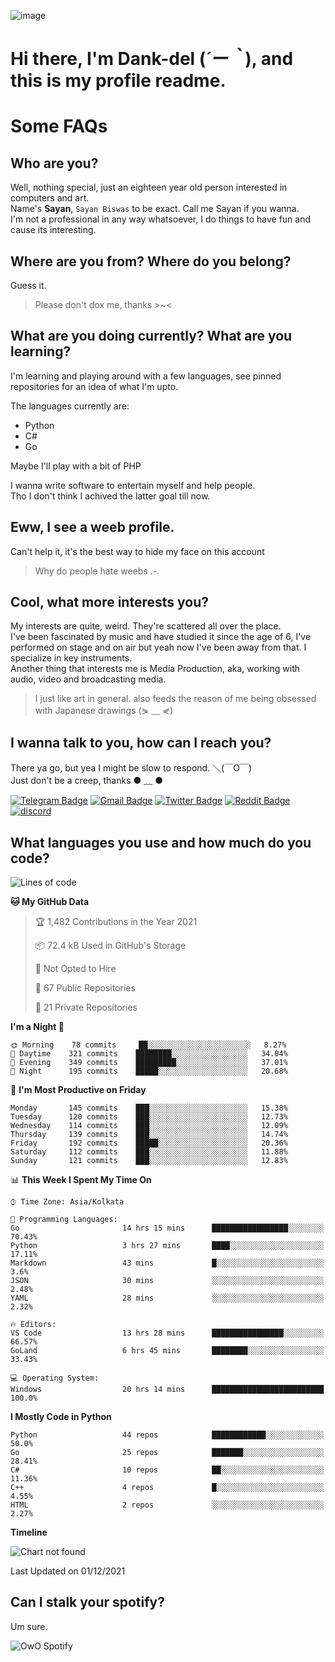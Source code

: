 ![image](https://user-images.githubusercontent.com/63096193/125182844-29f20800-e22f-11eb-8dc9-b0f2d29647bb.png)

# **Hi there, I'm Dank-del (*´ー｀*), and this is my profile readme.**
<!--  [![Profile views](https://gpvc.arturio.dev/dank-del)](https://github.com/dank-del) -->
# Some FAQs

## **Who are you?**

Well, nothing special, just an eighteen year old person interested in computers and art. \
Name's **Sayan**, `Sayan Biswas` to be exact. Call me Sayan if you wanna. \
I'm not a professional in any way whatsoever, I do things to have fun and cause its interesting.

## **Where are you from? Where do you belong?**

Guess it.
> Please don't dox me, thanks >~<

## **What are you doing currently? What are you learning?**

I'm learning and playing around with a few languages, see pinned repositories for an idea of what I'm upto.

The languages currently are:

- Python
- C#
- Go

Maybe I'll play with a bit of PHP

I wanna write software to entertain myself and help people. \
Tho I don't think I achived the latter goal till now.

## **Eww, I see a weeb profile.**

Can't help it, it's the best way to hide my face on this account
> Why do people hate weebs .-.

## **Cool, what more interests you?**

My interests are quite, weird. They're scattered all over the place. \
I've been fascinated by music and have studied it since the age of 6, I've performed on stage and on air but yeah now I've been away from that. I specialize in key instruments. \
Another thing that interests me is Media Production, aka, working with audio, video and broadcasting media.

> I just like art in general. also feeds the reason of me being obsessed with Japanese drawings (⋟ ﹏ ⋞)

## **I wanna talk to you, how can I reach you?**

There ya go, but yea I might be slow to respond. ＼(￣O￣) \
Just don't be a creep, thanks ● ﹏ ●

[![Telegram Badge](https://img.shields.io/badge/-dank_as_fuck-1ca0f1?style=flat-square&logo=telegram&logoColor=white&link=https://t.me/dank_as_fuck)](https://t.me/dank_as_fuck)
[![Gmail Badge](https://img.shields.io/badge/-chizuru@kanojo.tk-c14438?style=flat-square&logo=Gmail&logoColor=white&link=mailto:chizuru@kanojo.tk)](mailto:chizuru@kanojo.tk)
[![Twitter Badge](https://img.shields.io/twitter/follow/TheDankDel?style=social)](https://twitter.com/TheDankDel)
[![Reddit Badge](https://img.shields.io/reddit/user-karma/combined/dank_as_fuck_?style=social)](https://www.reddit.com/user/dank_as_fuck_/)
[![discord](https://discord-md-badge.vercel.app/api/shield/506536929152466945?style=social)](https://discordapp.com/users/506536929152466945)

## **What languages you use and how much do you code?**

<!--START_SECTION:waka-->
![Lines of code](https://img.shields.io/badge/From%20Hello%20World%20I%27ve%20Written-951257%20lines%20of%20code-blue)

**🐱 My GitHub Data** 

> 🏆 1,482 Contributions in the Year 2021
 > 
> 📦 72.4 kB Used in GitHub's Storage 
 > 
> 🚫 Not Opted to Hire
 > 
> 📜 67 Public Repositories 
 > 
> 🔑 21 Private Repositories  
 > 
**I'm a Night 🦉** 

```text
🌞 Morning    78 commits     ██░░░░░░░░░░░░░░░░░░░░░░░   8.27% 
🌆 Daytime    321 commits    ████████░░░░░░░░░░░░░░░░░   34.04% 
🌃 Evening    349 commits    █████████░░░░░░░░░░░░░░░░   37.01% 
🌙 Night      195 commits    █████░░░░░░░░░░░░░░░░░░░░   20.68%

```
📅 **I'm Most Productive on Friday** 

```text
Monday       145 commits    ███░░░░░░░░░░░░░░░░░░░░░░   15.38% 
Tuesday      120 commits    ███░░░░░░░░░░░░░░░░░░░░░░   12.73% 
Wednesday    114 commits    ███░░░░░░░░░░░░░░░░░░░░░░   12.09% 
Thursday     139 commits    ███░░░░░░░░░░░░░░░░░░░░░░   14.74% 
Friday       192 commits    █████░░░░░░░░░░░░░░░░░░░░   20.36% 
Saturday     112 commits    ███░░░░░░░░░░░░░░░░░░░░░░   11.88% 
Sunday       121 commits    ███░░░░░░░░░░░░░░░░░░░░░░   12.83%

```


📊 **This Week I Spent My Time On** 

```text
⌚︎ Time Zone: Asia/Kolkata

💬 Programming Languages: 
Go                       14 hrs 15 mins      █████████████████░░░░░░░░   70.43% 
Python                   3 hrs 27 mins       ████░░░░░░░░░░░░░░░░░░░░░   17.11% 
Markdown                 43 mins             █░░░░░░░░░░░░░░░░░░░░░░░░   3.6% 
JSON                     30 mins             ░░░░░░░░░░░░░░░░░░░░░░░░░   2.48% 
YAML                     28 mins             ░░░░░░░░░░░░░░░░░░░░░░░░░   2.32%

🔥 Editors: 
VS Code                  13 hrs 28 mins      ████████████████░░░░░░░░░   66.57% 
GoLand                   6 hrs 45 mins       ████████░░░░░░░░░░░░░░░░░   33.43%

💻 Operating System: 
Windows                  20 hrs 14 mins      █████████████████████████   100.0%

```

**I Mostly Code in Python** 

```text
Python                   44 repos            ████████████░░░░░░░░░░░░░   50.0% 
Go                       25 repos            ███████░░░░░░░░░░░░░░░░░░   28.41% 
C#                       10 repos            ██░░░░░░░░░░░░░░░░░░░░░░░   11.36% 
C++                      4 repos             █░░░░░░░░░░░░░░░░░░░░░░░░   4.55% 
HTML                     2 repos             ░░░░░░░░░░░░░░░░░░░░░░░░░   2.27%

```


**Timeline**

![Chart not found](https://raw.githubusercontent.com/Dank-del/Dank-del/main/charts/bar_graph.png) 


 Last Updated on 01/12/2021
<!--END_SECTION:waka-->

## **Can I stalk your spotify?**

Um sure.

![OwO Spotify](https://spotify-recently-played-readme.vercel.app/api?user=31fdrsslnr7nvq4ytqwtw7c4rxfm&count=5)
